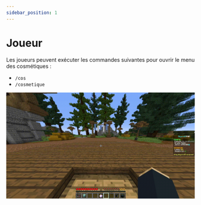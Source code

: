 ```yaml
---
sidebar_position: 1
---
```


# Joueur
Les joueurs peuvent exécuter les commandes suivantes pour ouvrir le menu des cosmétiques :
- `/cos`
- `/cosmetique`

![commande](<commande.gif>)